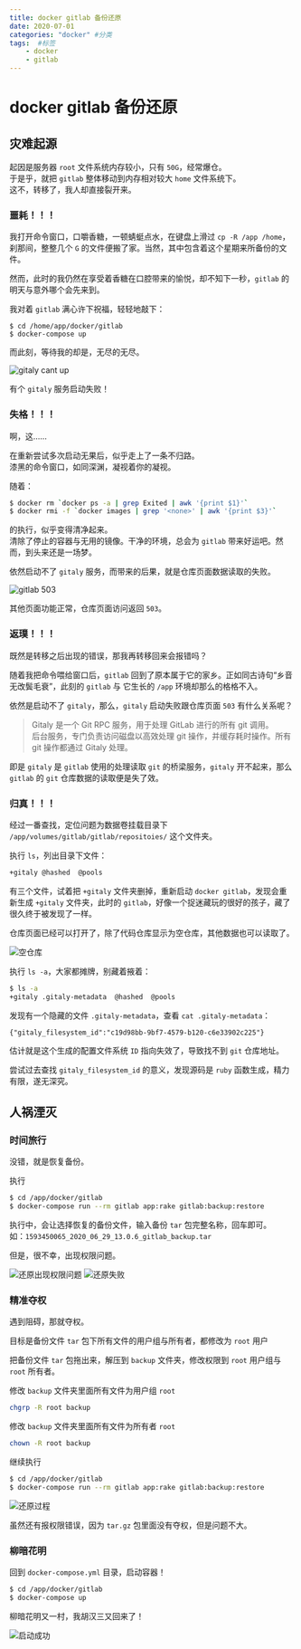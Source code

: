 ```yaml
---
title: docker gitlab 备份还原
date: 2020-07-01
categories: "docker" #分类
tags:  #标签
    - docker
    - gitlab
---
```


# docker gitlab 备份还原

## 灾难起源

起因是服务器 `root` 文件系统内存较小，只有 `50G`，经常爆仓。  
于是乎，就把 `gitlab` 整体移动到内存相对较大 `home` 文件系统下。  
这不，转移了，我人却直接裂开来。  

### 噩耗！！！

我打开命令窗口，口嚼香糖，一顿蜻蜓点水，在键盘上滑过 `cp -R /app /home`，刹那间，整整几个 `G` 的文件便搬了家。当然，其中包含着这个星期来所备份的文件。  

然而，此时的我仍然在享受着香糖在口腔带来的愉悦，却不知下一秒，`gitlab` 的明天与意外哪个会先来到。  

我对着 `gitlab` 满心许下祝福，轻轻地敲下：
```
$ cd /home/app/docker/gitlab
$ docker-compose up
```
而此刻，等待我的却是，无尽的无尽。

![gitaly cant up](/docker/docker_gitlab_restore/01.png)

有个 `gitaly` 服务启动失败！

### 失格！！！

啊，这……  

在重新尝试多次启动无果后，似乎走上了一条不归路。  
漆黑的命令窗口，如同深渊，凝视着你的凝视。

随着：
```bash
$ docker rm `docker ps -a | grep Exited | awk '{print $1}'`  
$ docker rmi -f `docker images | grep '<none>' | awk '{print $3}'`  
```
的执行，似乎变得清净起来。  
清除了停止的容器与无用的镜像。干净的环境，总会为 `gitlab` 带来好运吧。然而，到头来还是一场梦。  

依然启动不了 `gitaly` 服务，而带来的后果，就是仓库页面数据读取的失败。 

![gitlab 503](/docker/docker_gitlab_restore/02.png)

其他页面功能正常，仓库页面访问返回 `503`。

### 返璞！！！

既然是转移之后出现的错误，那我再转移回来会报错吗？  

随着我把命令喂给窗口后，`gitlab` 回到了原本属于它的家乡。正如同古诗句“乡音无改鬓毛衰”，此刻的 `gitlab` 与 它生长的 `/app` 环境却那么的格格不入。  

依然是启动不了 `gitaly`，那么，`gitaly` 启动失败跟仓库页面 `503` 有什么关系呢？

> Gitaly 是一个 Git RPC 
服务，用于处理 GitLab 进行的所有 git 调用。  
后台服务，专门负责访问磁盘以高效处理 git 操作，并缓存耗时操作。所有 git 操作都通过 Gitaly 处理。

即是 `gitaly` 是 `gitlab` 使用的处理读取 `git` 的桥梁服务，`gitaly` 开不起来，那么 `gitlab` 的 `git` 仓库数据的读取便是失了效。  

### 归真！！！

经过一番查找，定位问题为数据卷挂载目录下 `/app/volumes/gitlab/gitlab/repositoies/` 这个文件夹。  

执行 `ls`，列出目录下文件：
```bash
+gitaly @hashed  @pools
```
有三个文件，试着把 `+gitaly` 文件夹删掉，重新启动 `docker gitlab`，发现会重新生成 `+gitaly` 文件夹，此时的 `gitlab`，好像一个捉迷藏玩的很好的孩子，藏了很久终于被发现了一样。  

仓库页面已经可以打开了，除了代码仓库显示为空仓库，其他数据也可以读取了。

![空仓库](/docker/docker_gitlab_restore/03.png)

执行 `ls -a`，大家都摊牌，别藏着掖着：
```bash
$ ls -a
+gitaly .gitaly-metadata  @hashed  @pools
```
发现有一个隐藏的文件 `.gitaly-metadata`，查看 `cat .gitaly-metadata`： 
```
{"gitaly_filesystem_id":"c19d98bb-9bf7-4579-b120-c6e33902c225"}
```

估计就是这个生成的配置文件系统 `ID` 指向失效了，导致找不到 `git` 仓库地址。  

尝试过去查找 `gitaly_filesystem_id` 的意义，发现源码是 `ruby` 函数生成，精力有限，遂无深究。  

## 人祸湮灭

### 时间旅行

没错，就是恢复备份。

执行
```bash
$ cd /app/docker/gitlab
$ docker-compose run --rm gitlab app:rake gitlab:backup:restore
```

执行中，会让选择恢复的备份文件，输入备份 `tar` 包完整名称，回车即可。  
如：`1593450065_2020_06_29_13.0.6_gitlab_backup.tar`

但是，很不幸，出现权限问题。

![还原出现权限问题](/docker/docker_gitlab_restore/04.png)
![还原失败](/docker/docker_gitlab_restore/05.png)

### 精准夺权

遇到阻碍，那就夺权。  

目标是备份文件 `tar` 包下所有文件的用户组与所有者，都修改为 `root` 用户

把备份文件 `tar` 包拖出来，解压到 `backup` 文件夹，修改权限到 `root` 用户组与 `root` 所有者。

修改 `backup` 文件夹里面所有文件为用户组 `root`
```bash
chgrp -R root backup
```

修改 `backup` 文件夹里面所有文件为所有者 `root`
```bash
chown -R root backup
```

继续执行
```bash
$ cd /app/docker/gitlab
$ docker-compose run --rm gitlab app:rake gitlab:backup:restore
```

![还原过程](/docker/docker_gitlab_restore/06.png)

虽然还有报权限错误，因为 `tar.gz` 包里面没有夺权，但是问题不大。

### 柳暗花明

回到 `docker-compose.yml` 目录，启动容器！
```bash
$ cd /app/docker/gitlab
$ docker-compose up
```

柳暗花明又一村，我胡汉三又回来了！

![启动成功](/docker/docker_gitlab_restore/07.png)